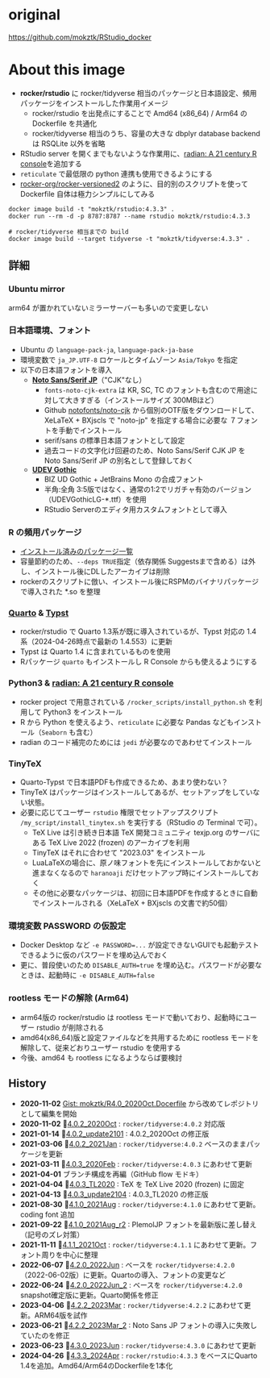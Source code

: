 # original 

https://github.com/mokztk/RStudio_docker

# About this image

- **rocker/rstudio** に rocker/tidyverse 相当のパッケージと日本語設定、頻用パッケージをインストールした作業用イメージ
    - rocker/rstudio を出発点にすることで Amd64 (x86_64) / Arm64 の Dockerfile を共通化
    - rocker/tidyverse 相当のうち、容量の大きな dbplyr database backend は RSQLite 以外を省略
- RStudio server を開くまでもないような作業用に、[radian: A 21 century R console](https://github.com/randy3k/radian)を追加する
- `reticulate` で最低限の python 連携も使用できるようにする
- [rocker-org/rocker-versioned2](https://github.com/rocker-org/rocker-versioned2) のように、目的別のスクリプトを使って Dockerfile 自体は極力シンプルにしてみる

```
docker image build -t "mokztk/rstudio:4.3.3" .
docker run --rm -d -p 8787:8787 --name rstudio mokztk/rstudio:4.3.3

# rocker/tidyverse 相当までの build
docker image build --target tidyverse -t "mokztk/tidyverse:4.3.3" .
```

## 詳細

### Ubuntu mirror

arm64 が置かれていないミラーサーバーも多いので変更しない

### 日本語環境、フォント

- Ubuntu の `language-pack-ja`, `language-pack-ja-base`
- 環境変数で `ja_JP.UTF-8` ロケールとタイムゾーン `Asia/Tokyo` を指定
- 以下の日本語フォントを導入
    - **[Noto Sans/Serif JP](https://fonts.google.com/noto/fonts)**（"CJK"なし）
        - `fonts-noto-cjk-extra` は KR, SC, TC のフォントも含むので用途に対して大きすぎる（インストールサイズ 300MBほど）
        - Github [notofonts/noto-cjk](https://github.com/notofonts/noto-cjk) から個別のOTF版をダウンロードして、XeLaTeX + BXjscls で "noto-jp" を指定する場合に必要な ７フォントを手動でインストール
        - serif/sans の標準日本語フォントとして設定
        - 過去コードの文字化け回避のため、Noto Sans/Serif CJK JP を Noto Sans/Serif JP の別名として登録しておく
    - **[UDEV Gothic](https://github.com/yuru7/udev-gothic)**
        - BIZ UD Gothic + JetBrains Mono の合成フォント
        - 半角:全角 3:5版ではなく、通常の1:2でリガチャ有効のバージョン（UDEVGothicLG-*.ttf）を使用
        - RStudio Serverのエディタ用カスタムフォントとして導入

### R の頻用パッケージ

- [インストール済みのパッケージ一覧](package_list.md)
- 容量節約のため、`--deps TRUE`指定（依存関係 Suggestsまで含める）は外し、インストール後にDLしたアーカイブは削除
- rockerのスクリプトに倣い、インストール後にRSPMのバイナリパッケージで導入された *.so を整理

### [Quarto](https://quarto.org/) & [Typst](https://typst.app/)

- rocker/rstudio で Quarto 1.3系が既に導入されているが、Typst 対応の 1.4系（2024-04-26時点で最新の 1.4.553）に更新
- Typst は Quarto 1.4 に含まれているものを使用
- Rパッケージ `quarto` もインストールし R Console からも使えるようにする

### Python3 & [radian: A 21 century R console](https://github.com/randy3k/radian)

- rocker project で用意されている `/rocker_scripts/install_python.sh` を利用して Python3 をインストール
- R から Python を使えるよう、`reticulate` に必要な Pandas などもインストール（`Seaborn` も含む）
- radian のコード補完のためには `jedi` が必要なのであわせてインストール

### TinyTeX

- Quarto-Typst で日本語PDFも作成できるため、あまり使わない？
- TinyTeX はパッケージはインストールしてあるが、セットアップをしていない状態。
- 必要に応じてユーザー `rstudio` 権限でセットアップスクリプト `/my_script/install_tinytex.sh` を実行する（RStudio の Terminal で可）。
    - TeX Live は引き続き日本語 TeX 開発コミュニティ texjp.org のサーバにある TeX Live 2022 (frozen) のアーカイブを利用
    - TinyTeX はそれに合わせて "2023.03" をインストール
    - LuaLaTeXの場合に、原ノ味フォントを先にインストールしておかないと進まなくなるので `haranoaji` だけセットアップ時にインストールしておく
    - その他に必要なパッケージは、初回に日本語PDFを作成するときに自動でインストールされる（XeLaTeX + BXjscls の文書で約50個）

### 環境変数 PASSWORD の仮設定

- Docker Desktop など `-e PASSWORD=...` が設定できないGUIでも起動テストできるように仮のパスワードを埋め込んでおく
- 更に、普段使いのため `DISABLE_AUTH=true` を埋め込む。パスワードが必要なときは、起動時に `-e DISABLE_AUTH=false`

### rootless モードの解除 (Arm64)

- arm64版の rocker/rstudio は rootless モードで動いており、起動時にユーザー rstudio が削除される
- amd64(x86_64)版と設定ファイルなどを共用するために rootless モードを解除して、従来どおりユーザー rstudio を使用する
- 今後、amd64 も rootless になるようならば要検討

## History

- **2020-11-02** [Gist: mokztk/R4.0_2020Oct.Docerfile](https://gist.github.com/mokztk/be9e0d8982fd32987dbb5c9552a9d4a7) から改めてレポジトリとして編集を開始
- **2020-11-02** :bookmark:[4.0.2_2020Oct](https://github.com/mokztk/RStudio_docker/releases/tag/4.0.2_2020Oct) : `rocker/tidyverse:4.0.2` 対応版 
- **2021-01-14** :bookmark:[4.0.2_update2101](https://github.com/mokztk/RStudio_docker/releases/tag/4.0.2_update2101) : 4.0.2_2020Oct の修正版 
- **2021-03-06** :bookmark:[4.0.2_2021Jan](https://github.com/mokztk/RStudio_docker/releases/tag/4.0.2_2021Jan) : `rocker/tidyverse:4.0.2` ベースのままパッケージを更新
- **2021-03-11** :bookmark:[4.0.3_2020Feb](https://github.com/mokztk/RStudio_docker/releases/tag/4.0.3_2021Feb) : `rocker/tidyverse:4.0.3` にあわせて更新
- **2021-04-01**  ブランチ構成を再編（GitHub flow モドキ）
- **2021-04-04** :bookmark:[4.0.3_TL2020](https://github.com/mokztk/RStudio_docker/releases/tag/4.0.3_TL2020) : TeX を TeX Live 2020 (frozen) に固定
- **2021-04-13** :bookmark:[4.0.3_update2104](https://github.com/mokztk/RStudio_docker/releases/tag/4.0.3_update2104) : 4.0.3_TL2020 の修正版
- **2021-08-30** :bookmark:[4.1.0_2021Aug](https://github.com/mokztk/RStudio_docker/releases/tag/4.1.0_2021Aug) : `rocker/tidyverse:4.1.0` にあわせて更新。coding font 追加
- **2021-09-22** :bookmark:[4.1.0_2021Aug_r2](https://github.com/mokztk/RStudio_docker/releases/tag/4.1.0_2021Aug_r2) : PlemolJP フォントを最新版に差し替え（記号のズレ対策）
- **2021-11-11** :bookmark:[4.1.1_2021Oct](https://github.com/mokztk/RStudio_docker/releases/tag/4.1.1_2021Oct) : `rocker/tidyverse:4.1.1` にあわせて更新。フォント周りを中心に整理
- **2022-06-07** :bookmark:[4.2.0_2022Jun](https://github.com/mokztk/RStudio_docker/releases/tag/4.2.0_2022Jun) : ベースを `rocker/tidyverse:4.2.0` （2022-06-02版）に更新。Quartoの導入、フォントの変更など
- **2022-06-24** :bookmark:[4.2.0_2022Jun_2](https://github.com/mokztk/RStudio_docker/releases/tag/4.2.0_2022Jun_2) : ベースを `rocker/tidyverse:4.2.0` snapshot確定版に更新。Quarto関係を修正
- **2023-04-06** :bookmark:[4.2.2_2023Mar](https://github.com/mokztk/RStudio_docker/releases/tag/4.2.2_2023Mar) : `rocker/tidyverse:4.2.2` にあわせて更新。ARM64版を試作
- **2023-06-21** :bookmark:[4.2.2_2023Mar_2](https://github.com/mokztk/RStudio_docker/releases/tag/4.2.2_2023Mar_2) : Noto Sans JP フォントの導入に失敗していたのを修正
- **2023-06-23** :bookmark:[4.3.0_2023Jun](https://github.com/mokztk/RStudio_docker/releases/tag/4.3.0_2023Jun) : `rocker/tidyverse:4.3.0` にあわせて更新
- **2024-04-26** :bookmark:[4.3.3_2024Apr](https://github.com/mokztk/RStudio_docker/releases/tag/4.3.3_2024Apr) : `rocker/rstudio:4.3.3` をベースにQuarto 1.4を追加。Amd64/Arm64のDockerfileを1本化
